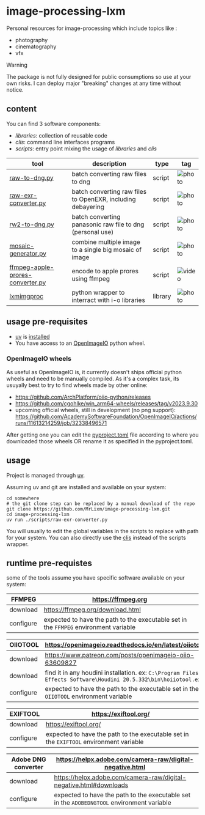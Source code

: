 # image-processing-lxm

Personal resources for image-processing which include topics like :

* photography
* cinematography
* vfx

> [!WARNING]
> The package is not fully designed for public consumptions so use at your own
> risks. I can deploy major "breaking" changes at any time without notice.

## content

You can find 3 software components:

- _libraries_: collection of reusable code
- _clis_: command line interfaces programs
- _scripts_: entry point mixing the usage of _libraries_ and _clis_

| tool                                                                         | description                                                 | type    | tag                                                 |
|------------------------------------------------------------------------------|-------------------------------------------------------------|---------|-----------------------------------------------------|
| [raw-to-dng.py](scripts/raw-to-dng.py)                                       | batch converting raw files to dng                           | script  | ![photo](https://img.shields.io/badge/photo-43896b) |
| [raw-exr-converter.py](scripts/raw-exr-converter.py)                         | batch converting raw files to OpenEXR, including debayering | script  | ![photo](https://img.shields.io/badge/photo-43896b) |
| [rw2-to-dng.py](scripts/rw2-to-dng.py)                                       | batch converting panasonic raw file to dng (personal use)   | script  | ![photo](https://img.shields.io/badge/photo-43896b) |
| [mosaic-generator.py](scripts/mosaic-generator.py)                           | combine multiple image to a single big mosaic of image      | script  | ![photo](https://img.shields.io/badge/photo-43896b) |
| [ffmpeg-apple-prores-converter.py](scripts/ffmpeg-apple-prores-converter.py) | encode to apple prores using ffmpeg                         | script  | ![video](https://img.shields.io/badge/video-4c78a6) |
| [lxmimgproc](libraries/lxmimgproc)                                           | python wrapper to interract with i-o libraries              | library | ![photo](https://img.shields.io/badge/photo-43896b) |

## usage pre-requisites

- [uv](https://docs.astral.sh/uv/) is [installed](https://docs.astral.sh/uv/getting-started/installation/)
- You have access to an [OpenImageIO](https://openimageio.readthedocs.io) python wheel.

### OpenImageIO wheels

As useful as OpenImageIO is, it currently doesn't ships official python wheels
and need to be manually compiled. As it's a complex task, its usuyally best
to try to find wheels made by other online:

* https://github.com/ArchPlatform/oiio-python/releases
* https://github.com/cgohlke/win_arm64-wheels/releases/tag/v2023.9.30
* upcoming official wheels, still in
  development (no png support): https://github.com/AcademySoftwareFoundation/OpenImageIO/actions/runs/11613214259/job/32338496571

After getting one you can edit the [pyproject.toml](pyproject.toml) file according to where you
downloaded those wheels OR rename it as specified in the pyproject.toml.


## usage

Project is managed through [uv](https://docs.astral.sh/uv/).

Assuming uv and git are installed and available on your system:

```shell
cd somewhere
# the git clone step can be replaced by a manual download of the repo
git clone https://github.com/MrLixm/image-processing-lxm.git
cd image-processing-lxm
uv run ./scripts/raw-exr-converter.py
```

You will usually to edit the global variables in the scripts to replace
with path for your system. You can also directly use the [clis](clis) instead
of the scripts wrapper.


## runtime pre-requistes

some of the tools assume you have specific software available on your system:

| FFMPEG    | https://ffmpeg.org                                                                   |
|-----------|--------------------------------------------------------------------------------------|
| download  | https://ffmpeg.org/download.html                                                     |
| configure | expected to have the path to the executable set in the `FFMPEG` environment variable |

| OIIOTOOL  | https://openimageio.readthedocs.io/en/latest/oiiotool.html                                                           |
|-----------|----------------------------------------------------------------------------------------------------------------------|
| download  | https://www.patreon.com/posts/openimageio-oiio-63609827                                                              |
| download  | find it in any houdini installation. ex: `C:\Program Files\Side Effects Software\Houdini 20.5.332\bin\hoiiotool.exe` |
| configure | expected to have the path to the executable set in the `OIIOTOOL` environment variable                               |

| EXIFTOOL  | https://exiftool.org/                                                                  |
|-----------|----------------------------------------------------------------------------------------|
| download  | https://exiftool.org/                                                                  |
| configure | expected to have the path to the executable set in the `EXIFTOOL` environment variable |

| Adobe DNG converter | https://helpx.adobe.com/camera-raw/digital-negative.html                                   |
|---------------------|--------------------------------------------------------------------------------------------|
| download            | https://helpx.adobe.com/camera-raw/digital-negative.html#downloads                         |
| configure           | expected to have the path to the executable set in the `ADOBEDNGTOOL` environment variable |
